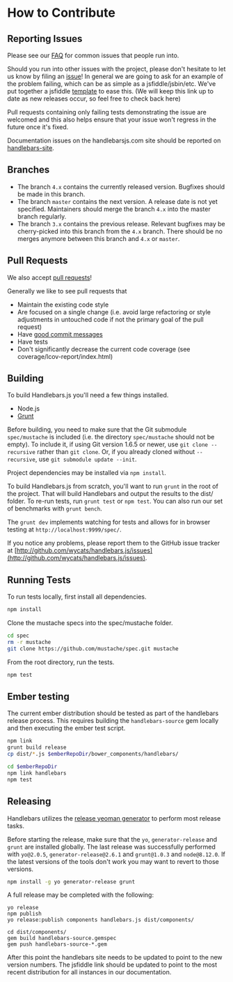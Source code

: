 # How to Contribute

## Reporting Issues

Please see our [FAQ](https://github.com/wycats/handlebars.js/blob/master/FAQ.md) for common issues that people run into.

Should you run into other issues with the project, please don't hesitate to let us know by filing an [issue][issue]! In general we are going to ask for an example of the problem failing, which can be as simple as a jsfiddle/jsbin/etc. We've put together a jsfiddle [template][jsfiddle] to ease this. (We will keep this link up to date as new releases occur, so feel free to check back here)

Pull requests containing only failing tests demonstrating the issue are welcomed and this also helps ensure that your issue won't regress in the future once it's fixed.

Documentation issues on the handlebarsjs.com site should be reported on [handlebars-site](https://github.com/wycats/handlebars-site).

## Branches

* The branch `4.x` contains the currently released version. Bugfixes should be made in this branch.
* The branch `master` contains the next version. A release date is not yet specified. Maintainers
  should merge the branch `4.x` into the master branch regularly.
* The branch `3.x` contains the previous release. Relevant bugfixes may be cherry-picked into this
  branch from the `4.x` branch. There should be no merges anymore between this branch and `4.x` or `master`.

## Pull Requests

We also accept [pull requests][pull-request]!

Generally we like to see pull requests that
- Maintain the existing code style
- Are focused on a single change (i.e. avoid large refactoring or style adjustments in untouched code if not the primary goal of the pull request)
- Have [good commit messages](http://tbaggery.com/2008/04/19/a-note-about-git-commit-messages.html)
- Have tests
- Don't significantly decrease the current code coverage (see coverage/lcov-report/index.html)

## Building

To build Handlebars.js you'll need a few things installed.

* Node.js
* [Grunt](http://gruntjs.com/getting-started)

Before building, you need to make sure that the Git submodule `spec/mustache` is included (i.e. the directory `spec/mustache` should not be empty). To include it, if using Git version 1.6.5 or newer, use `git clone --recursive` rather than `git clone`. Or, if you already cloned without `--recursive`, use `git submodule update --init`.

Project dependencies may be installed via `npm install`.

To build Handlebars.js from scratch, you'll want to run `grunt`
in the root of the project. That will build Handlebars and output the
results to the dist/ folder. To re-run tests, run `grunt test` or `npm test`.
You can also run our set of benchmarks with `grunt bench`.

The `grunt dev` implements watching for tests and allows for in browser testing at `http://localhost:9999/spec/`.

If you notice any problems, please report them to the GitHub issue tracker at
[http://github.com/wycats/handlebars.js/issues](http://github.com/wycats/handlebars.js/issues).

## Running Tests

To run tests locally, first install all dependencies.
```sh
npm install
```

Clone the mustache specs into the spec/mustache folder.
```sh
cd spec
rm -r mustache
git clone https://github.com/mustache/spec.git mustache
```

From the root directory, run the tests.
```sh
npm test
```

## Ember testing

The current ember distribution should be tested as part of the handlebars release process. This requires building the `handlebars-source` gem locally and then executing the ember test script.

```sh
npm link
grunt build release
cp dist/*.js $emberRepoDir/bower_components/handlebars/

cd $emberRepoDir
npm link handlebars
npm test
```

## Releasing

Handlebars utilizes the [release yeoman generator][generator-release] to perform most release tasks.

Before starting the release, make sure that the `yo`, `generator-release` and `grunt` are installed globally.
The last release was successfully performed with `yo@2.0.5`, `generator-release@2.6.1` and `grunt@1.0.3` and `node@8.12.0`.
If the latest versions of the tools don't work you may want to revert to those versions.

```bash
npm install -g yo generator-release grunt
```

A full release may be completed with the following:

```
yo release
npm publish
yo release:publish components handlebars.js dist/components/

cd dist/components/
gem build handlebars-source.gemspec
gem push handlebars-source-*.gem
```

After this point the handlebars site needs to be updated to point to the new version numbers. The jsfiddle link should be updated to point to the most recent distribution for all instances in our documentation.

[generator-release]: https://github.com/walmartlabs/generator-release
[pull-request]: https://github.com/wycats/handlebars.js/pull/new/master
[issue]: https://github.com/wycats/handlebars.js/issues/new
[jsfiddle]: http://jsfiddle.net/9D88g/26/
